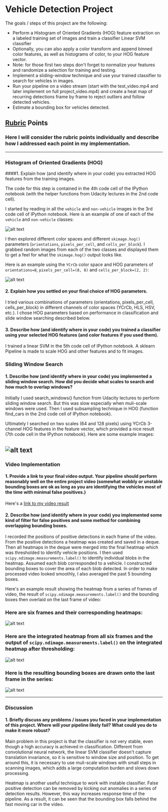 # Vehicle Detection Project


The goals / steps of this project are the following:

* Perform a Histogram of Oriented Gradients (HOG) feature extraction on a labeled training set of images and train a classifier Linear SVM classifier
* Optionally, you can also apply a color transform and append binned color features, as well as histograms of color, to your HOG feature vector. 
* Note: for those first two steps don't forget to normalize your features and randomize a selection for training and testing.
* Implement a sliding-window technique and use your trained classifier to search for vehicles in images.
* Run your pipeline on a video stream (start with the test_video.mp4 and later implement on full project_video.mp4) and create a heat map of recurring detections frame by frame to reject outliers and follow detected vehicles.
* Estimate a bounding box for vehicles detected.

[//]: # (Image References)
[image1]: ./image/car_not_car.png
[image2]: ./image/HOG_example.png
[image3]: ./image/sliding_windows.png
[image4]: ./image/bboxes_and_heat.png
[image5]: ./image/labels_map.png
[image6]: ./image/output_bboxes.png
[video1]: ./project_video.mp4

## [Rubric](https://review.udacity.com/#!/rubrics/513/view) Points
### Here I will consider the rubric points individually and describe how I addressed each point in my implementation.  

---

### Histogram of Oriented Gradients (HOG)

####1. Explain how (and identify where in your code) you extracted HOG features from the training images.

The code for this step is contained in the 4th code cell of the IPython notebook (with the helper functions from Udacity lectures in the 2nd code cell).  

I started by reading in all the `vehicle` and `non-vehicle` images in the 3rd code cell of IPython notebook.  Here is an example of one of each of the `vehicle` and `non-vehicle` classes:

![alt text][image1]

I then explored different color spaces and different `skimage.hog()` parameters (`orientations`, `pixels_per_cell`, and `cells_per_block`).  I grabbed random images from each of the two classes and displayed them to get a feel for what the `skimage.hog()` output looks like.

Here is an example using the `YCrCb` color space and HOG parameters of `orientations=8`, `pixels_per_cell=(8, 8)` and `cells_per_block=(2, 2)`:

![alt text][image2]

#### 2. Explain how you settled on your final choice of HOG parameters.

I tried various combinations of parameters (orientations, pixels_per_cell, cells_per_block) in different channels of color spaces (YCrCb, HLS, HSV, etc.). I chose HOG parameters based on performance in classification and slide window searching described below. 

#### 3. Describe how (and identify where in your code) you trained a classifier using your selected HOG features (and color features if you used them).

I trained a linear SVM in the 5th code cell of IPython notebook. A sklearn Pipeline is made to scale HOG and other features and to fit images. 

### Sliding Window Search

#### 1. Describe how (and identify where in your code) you implemented a sliding window search.  How did you decide what scales to search and how much to overlap windows?

Initially I used search_windows() function from Udacity lectures to perform sliding window search. But this was slow especially when muli-scale windows were used. Then I used subsampling technique in HOG (function find_cars in the 2nd code cell of IPython notebook). 

Ultimately I searched on two scales (64 and 128 pixels) using YCrCb 3-channel HOG features in the feature vector, which provided a nice result (7th code cell in the IPython notebook).  Here are some example images:

![alt text][image3]
---

### Video Implementation

#### 1. Provide a link to your final video output.  Your pipeline should perform reasonably well on the entire project video (somewhat wobbly or unstable bounding boxes are ok as long as you are identifying the vehicles most of the time with minimal false positives.)
Here's a [link to my video result](./project_video_output.mp4)


#### 2. Describe how (and identify where in your code) you implemented some kind of filter for false positives and some method for combining overlapping bounding boxes.

I recorded the positions of positive detections in each frame of the video.  From the positive detections a heatmap was created and saved in a deque. Then all heatmaps in the deque were merged into the final heatmap which was thresholded to identify vehicle positions.  I then used `scipy.ndimage.measurements.label()` to identify individual blobs in the heatmap.  Assumed each blob corresponded to a vehicle.  I constructed bounding boxes to cover the area of each blob detected. In order to make processed video looked smoothly, I also averaged the past 5 bounding boxes.

Here's an example result showing the heatmap from a series of frames of video, the result of `scipy.ndimage.measurements.label()` and the bounding boxes then overlaid on the last frame of video:

### Here are six frames and their corresponding heatmaps:

![alt text][image4]

### Here are the integrated heatmap from all six frames and the output of `scipy.ndimage.measurements.label()` on the integrated heatmap after thresholding:
![alt text][image5]

### Here is the resulting bounding boxes are drawn onto the last frame in the series:
![alt text][image6]


---

### Discussion

#### 1. Briefly discuss any problems / issues you faced in your implementation of this project.  Where will your pipeline likely fail?  What could you do to make it more robust?

Main problem in this project is that the classifier is not very stable, even though a high accuracy is achieved in classification. Different from convolutional neural network, the linear SVM classifier doesn't capture translation invariance, so it is sensitive to window size and position.
To get around this, it is necessary to use muli-scale windows with small steps in scanning images, which adds a large computation burden and slows down processing.

Heatmap is another useful technique to work with instable classifier. False positive detection can be removed by kicking out anomalies in a series of detection results. However, this way increases response time of the pipeline. As a result, it can be seen that the bounding box falls behind the fast moving car in the video.

